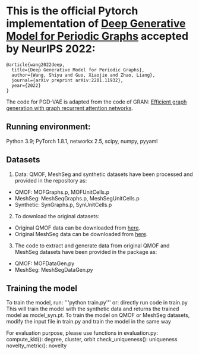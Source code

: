 # This is the official Pytorch implementation of [Deep Generative Model for Periodic Graphs](https://arxiv.org/pdf/2201.11932.pdf) accepted by NeurIPS 2022:
```
@article{wang2022deep,
  title={Deep Generative Model for Periodic Graphs},
  author={Wang, Shiyu and Guo, Xiaojie and Zhao, Liang},
  journal={arXiv preprint arXiv:2201.11932},
  year={2022}
}
```
The code for PGD-VAE is adapted from the code of GRAN: [Efficient graph generation with graph recurrent attention networks](https://github.com/lrjconan/GRAN).

## Running environment:
Python 3.9; PyTorch 1.8.1, networkx 2.5, scipy, numpy, pyyaml

## Datasets
1. Data: QMOF, MeshSeg and synthetic datasets have been processed and provided in the repository as: 

- QMOF: MOFGraphs.p, MOFUnitCells.p
- MeshSeg: MeshSeqGraphs.p, MeshSegUnitCells.p
- Synthetic: SynGraphs.p, SynUnitCells.p

2. To download the original datasets:

- Original QMOF data can be downloaded from [here](https://github.com/arosen93/QMOF).
- Original MeshSeg data can be downloaded from [here](https://segeval.cs.princeton.edu/).

3. The code to extract and generate data from original QMOF and MeshSeg datasets have been provided in the package as:

- QMOF: MOFDataGen.py
- MeshSeg: MeshSegDataGen.py

## Training the model
To train the model, run:
'''python train.py'''
or:
directly run code in train.py
This will train the model with the synthetic data and returns the trained model as model_syn.pt.
To train the model on QMOF or MeshSeg datasets, modify the input file in train.py and train the model in the same way

For evaluation purpose, please use functions in evaluation.py:
compute_kld(): degree, cluster, orbit
check_uniqueness(): uniqueness
novelty_metric(): novelty
